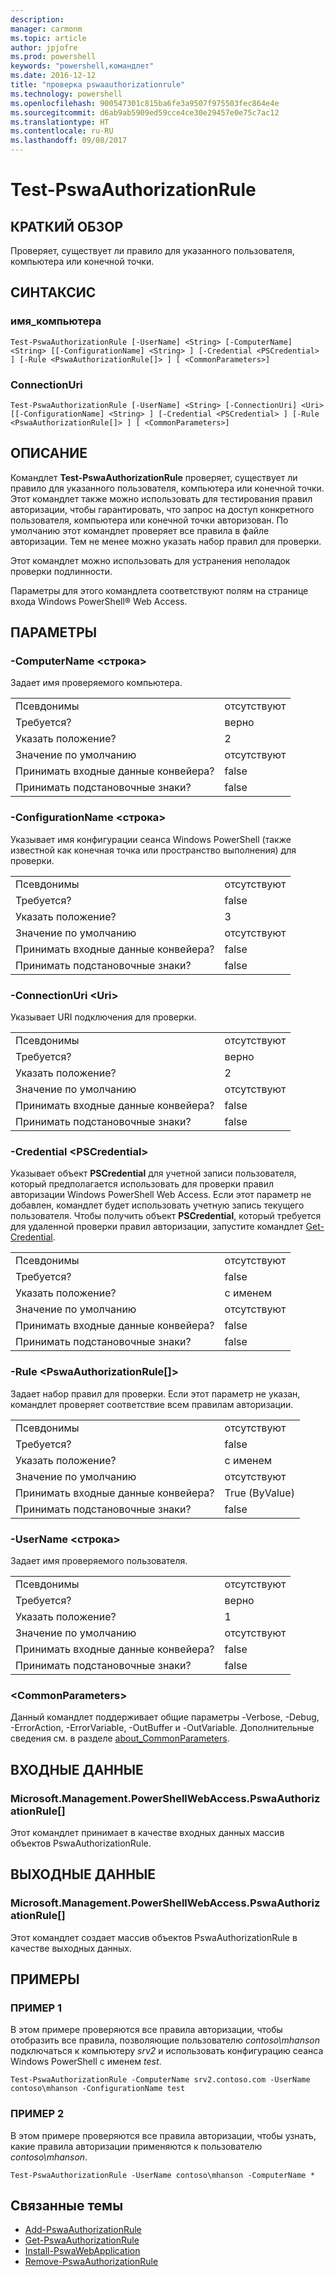 ```yaml
---
description: 
manager: carmonm
ms.topic: article
author: jpjofre
ms.prod: powershell
keywords: "powershell,командлет"
ms.date: 2016-12-12
title: "проверка pswaauthorizationrule"
ms.technology: powershell
ms.openlocfilehash: 900547301c815ba6fe3a9507f975503fec864e4e
ms.sourcegitcommit: d6ab9ab5909ed59cce4ce30e29457e0e75c7ac12
ms.translationtype: HT
ms.contentlocale: ru-RU
ms.lasthandoff: 09/08/2017
---
```

# <a name="test-pswaauthorizationrule"></a>Test-PswaAuthorizationRule

## <a name="synopsis"></a>КРАТКИЙ ОБЗОР

Проверяет, существует ли правило для указанного пользователя, компьютера или конечной точки.

## <a name="syntax"></a>СИНТАКСИС

### <a name="computername"></a>имя_компьютера
```
Test-PswaAuthorizationRule [-UserName] <String> [-ComputerName] <String> [[-ConfigurationName] <String> ] [-Credential <PSCredential> ] [-Rule <PswaAuthorizationRule[]> ] [ <CommonParameters>]
```

### <a name="connectionuri"></a>ConnectionUri
```
Test-PswaAuthorizationRule [-UserName] <String> [-ConnectionUri] <Uri> [[-ConfigurationName] <String> ] [-Credential <PSCredential> ] [-Rule <PswaAuthorizationRule[]> ] [ <CommonParameters>]
```

## <a name="description"></a>ОПИСАНИЕ

Командлет **Test-PswaAuthorizationRule** проверяет, существует ли правило для указанного пользователя, компьютера или конечной точки.
Этот командлет также можно использовать для тестирования правил авторизации, чтобы гарантировать, что запрос на доступ конкретного пользователя, компьютера или конечной точки авторизован.
По умолчанию этот командлет проверяет все правила в файле авторизации.
Тем не менее можно указать набор правил для проверки.

Этот командлет можно использовать для устранения неполадок проверки подлинности.

Параметры для этого командлета соответствуют полям на странице входа Windows PowerShell® Web Access.

## <a name="parameters"></a>ПАРАМЕТРЫ

### <a name="-computername-ltstringgt"></a>-ComputerName &lt;строка&gt;

Задает имя проверяемого компьютера.

|||  
|-|-|
| Псевдонимы                              | отсутствуют                                 |
| Требуется?                            | верно                                 |
| Указать положение?                            | 2                                    |
| Значение по умолчанию                        | отсутствуют                                 |
| Принимать входные данные конвейера?               | false                                |
| Принимать подстановочные знаки?          | false                                |

### <a name="-configurationname-ltstringgt"></a>-ConfigurationName &lt;строка&gt;

Указывает имя конфигурации сеанса Windows PowerShell (также известной как конечная точка или пространство выполнения) для проверки.

|||  
|-|-|
| Псевдонимы                              | отсутствуют                                 |
| Требуется?                            | false                                |
| Указать положение?                            | 3                                    |
| Значение по умолчанию                        | отсутствуют                                 |
| Принимать входные данные конвейера?               | false                                |
| Принимать подстановочные знаки?          | false                                |

### <a name="-connectionuri-lturigt"></a>-ConnectionUri &lt;Uri&gt;

Указывает URI подключения для проверки.

|||  
|-|-|
| Псевдонимы                              | отсутствуют                                 |
| Требуется?                            | верно                                 |
| Указать положение?                            | 2                                    |
| Значение по умолчанию                        | отсутствуют                                 |
| Принимать входные данные конвейера?               | false                                |
| Принимать подстановочные знаки?          | false                                |

### <a name="-credential-ltpscredentialgt"></a>-Credential &lt;PSCredential&gt;

Указывает объект **PSCredential** для учетной записи пользователя, который предполагается использовать для проверки правил авторизации Windows PowerShell Web Access. Если этот параметр не добавлен, командлет будет использовать учетную запись текущего пользователя. Чтобы получить объект **PSCredential**, который требуется для удаленной проверки правил авторизации, запустите командлет [Get-Credential](http://go.microsoft.com/fwlink/?LinkID=293936).

|||  
|-|-|
| Псевдонимы                              | отсутствуют                                 |
| Требуется?                            | false                                |
| Указать положение?                            | с именем                                |
| Значение по умолчанию                        | отсутствуют                                 |
| Принимать входные данные конвейера?               | false                                |
| Принимать подстановочные знаки?          | false                                |

### <a name="-rule-ltpswaauthorizationrulegt"></a>-Rule &lt;PswaAuthorizationRule\[\]&gt;

Задает набор правил для проверки. Если этот параметр не указан, командлет проверяет соответствие всем правилам авторизации.

|||  
|-|-|
| Псевдонимы                              | отсутствуют                                 |
| Требуется?                            | false                                |
| Указать положение?                            | с именем                                |
| Значение по умолчанию                        | отсутствуют                                 |
| Принимать входные данные конвейера?               | True (ByValue)                       |
| Принимать подстановочные знаки?          | false                                |

### <a name="-username-ltstringgt"></a>-UserName &lt;строка&gt;

Задает имя проверяемого пользователя.

|||  
|-|-|
| Псевдонимы                              | отсутствуют                                 |
| Требуется?                            | верно                                 |
| Указать положение?                            | 1                                    |
| Значение по умолчанию                        | отсутствуют                                 |
| Принимать входные данные конвейера?               | false                                |
| Принимать подстановочные знаки?          | false                                |

### <a name="ltcommonparametersgt"></a>&lt;CommonParameters&gt;

Данный командлет поддерживает общие параметры -Verbose, -Debug, -ErrorAction, -ErrorVariable, -OutBuffer и -OutVariable.
Дополнительные сведения см. в разделе [about_CommonParameters](http://go.microsoft.com/fwlink/p/?LinkID=113216).

## <a name="inputs"></a>ВХОДНЫЕ ДАННЫЕ

### <a name="microsoftmanagementpowershellwebaccesspswaauthorizationrule"></a>Microsoft.Management.PowerShellWebAccess.PswaAuthorizationRule\[\]

Этот командлет принимает в качестве входных данных массив объектов PswaAuthorizationRule.

## <a name="outputs"></a>ВЫХОДНЫЕ ДАННЫЕ

### <a name="microsoftmanagementpowershellwebaccesspswaauthorizationrule"></a>Microsoft.Management.PowerShellWebAccess.PswaAuthorizationRule\[\]

Этот командлет создает массив объектов PswaAuthorizationRule в качестве выходных данных.

## <a name="examples"></a>ПРИМЕРЫ

### <a name="example-1"></a>ПРИМЕР 1

В этом примере проверяются все правила авторизации, чтобы отобразить все правила, позволяющие пользователю *contoso\\mhanson* подключаться к компьютеру *srv2* и использовать конфигурацию сеанса Windows PowerShell с именем *test*.

```
Test-PswaAuthorizationRule -ComputerName srv2.contoso.com -UserName contoso\mhanson -ConfigurationName test
```

### <a name="example-2"></a>ПРИМЕР 2

В этом примере проверяются все правила авторизации, чтобы узнать, какие правила авторизации применяются к пользователю *contoso\\mhanson*.

```
Test-PswaAuthorizationRule -UserName contoso\mhanson -ComputerName *
```

## <a name="related-topics"></a>Связанные темы

- [Add-PswaAuthorizationRule](add-pswaauthorizationrule.md)
- [Get-PswaAuthorizationRule](get-pswaauthorizationrule.md)
- [Install-PswaWebApplication](install-pswawebapplication.md)
- [Remove-PswaAuthorizationRule](remove-pswaauthorizationrule.md)
